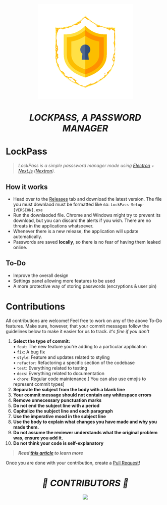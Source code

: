 <center>
<img src="https://raw.githubusercontent.com/BytesToBits/LockPass/main/resources/splash-icon.gif" height="300px" margin="0 auto 0 auto" />
<h1><strong><em>LOCKPASS, A PASSWORD MANAGER</em></strong></h1>
</center>

# **LockPass**
> *LockPass is a simple passsword manager made using [Electron](https://electronjs.org/) + [Next.js](https://nextjs.org/) ([Nextron](https://github.com/saltyshiomix/nextron/)).*

## How it works
- Head over to the [Releases](https://github.com/BytesToBits/LockPass/releases) tab and download the latest version. The file you must downlaod must be formatted like so: `LockPass-Setup-[VERSION].exe`
- Run the downlaoded file. Chrome and Windows might try to prevent its download, but you can discard the alerts if you wish. There are no threats in the applications whatsoever.
- Whenever there is a new release, the application will update automatically.
- Passwords are saved __locally__, so there is no fear of having them leaked online.

## To-Do
- Improve the overall design
- Settings panel allowing more features to be used
- A more protective way of storing passwords (encryptions & user pin)


# **Contributions**
All contributions are welcome! Feel free to work on any of the above To-Do features. Make sure, however, that your commit messages follow the guidelines below to make it easier for us to track. *it's fine if you don't*
1. **Select the type of commit:**  
• `feat`: The new feature you're adding to a particular application  
• `fix`: A bug fix  
• `style`: Feature and updates related to styling  
• `refactor`: Refactoring a specific section of the codebase  
• `test`: Everything related to testing  
• `docs`: Everything related to documentation  
• `chore`: Regular code maintenance.[ You can also use emojis to represent commit types]
2. **Separate the subject from the body with a blank line**
3. **Your commit message should not contain any whitespace errors**
4. **Remove unnecessary punctuation marks**
5. **Do not end the subject line with a period**
6. **Capitalize the subject line and each paragraph**
7. **Use the imperative mood in the subject line**
8. **Use the body to explain what changes you have made and why you made them.**
9. **Do not assume the reviewer understands what the original problem was, ensure you add it.**
10. **Do not think your code is self-explanatory**
> ***Read [this article](https://www.freecodecamp.org/news/writing-good-commit-messages-a-practical-guide/) to learn more***

Once you are done with your contribution, create a [Pull Request](https://github.com/BytesToBits/LockPass/pulls)!

<center style="margin-top:30px">
<h1><strong><em>💖 CONTRIBUTORS 💖</em></strong></h1>
<a href="https://github.com/BytesToBits/LockPass/graphs/contributors">
  <img src="https://contrib.rocks/image?repo=bytestobits/LockPass" />
</a>
</center>